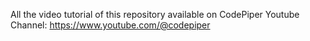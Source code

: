 All the video tutorial of this repository available on CodePiper Youtube Channel: https://www.youtube.com/@codepiper 